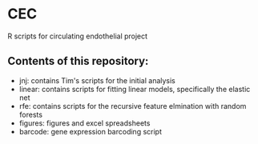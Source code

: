 CEC
===

R scripts for circulating endothelial project


## Contents of this repository:
- jnj: contains Tim's scripts for the initial analysis
- linear: contains scripts for fitting linear models, specifically the elastic net
- rfe: contains scripts for the recursive feature elmination with random forests
- figures: figures and excel spreadsheets
- barcode: gene expression barcoding script

